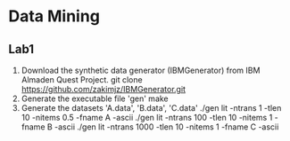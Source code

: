 # Data Mining
## Lab1
1. Download the synthetic data generator (IBMGenerator) from IBM Almaden Quest Project.
    git clone https://github.com/zakimjz/IBMGenerator.git
2. Generate the executable file 'gen'
    make
3. Generate the datasets 'A.data', 'B.data', 'C.data'
    ./gen lit -ntrans 1 -tlen 10 -nitems 0.5 -fname A -ascii
    ./gen lit -ntrans 100 -tlen 10 -nitems 1 -fname B -ascii
    ./gen lit -ntrans 1000 -tlen 10 -nitems 1 -fname C -ascii
